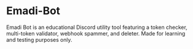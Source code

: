 # Emadi-Bot
Emadi Bot is an educational Discord utility tool featuring a token checker, multi-token validator, webhook spammer, and deleter. Made for learning and testing purposes only.
